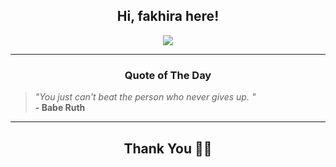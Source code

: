 <h2 align="center"> Hi, fakhira here!</h2>

<p align="center">
<a href="https://github.com/fakhiralkda" alt="github streak"><img src="https://dvst-streak.herokuapp.com/?user=fakhiralkda&theme=tokyonight&fire=DD472C"></a>
</p>

<hr>
<h3 align="center">Quote of The Day</h3>
<p align="center">
<blockquote>
<i>"You just can't beat the person who never gives up. "</i>
<br>
<b>- Babe Ruth</b>
</blockquote>
</p>


<hr>
<h2 align="center">Thank You 🙏🏼</h2>
